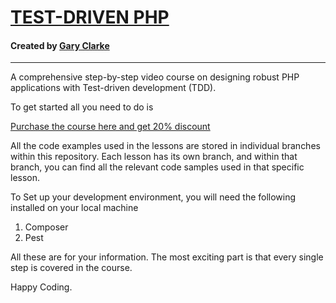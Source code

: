 <h1><a href="https://garyclarketech.teachable.com/p/test-driven-php">TEST-DRIVEN PHP</a></h1>

<h4>Created by <a href="https://www.youtube.com/@GaryClarkeTech"> Gary Clarke</a></h4>

<hr>

A comprehensive step-by-step video course on designing robust PHP applications with Test-driven development (TDD).

To get started all you need to do is

<a href="https://garyclarketech.teachable.com/p/test-driven-php">Purchase the course here and get 20% discount</a>

All the code examples used in the lessons are stored in individual branches within this repository. Each lesson has its own branch, and within that branch, you can find all the relevant code samples used in that specific lesson.

To Set up your development environment, you will need the following installed on your local machine

1. Composer
2. Pest

All these are for your information. The most exciting part is that every single step is covered in the course.

Happy Coding.
